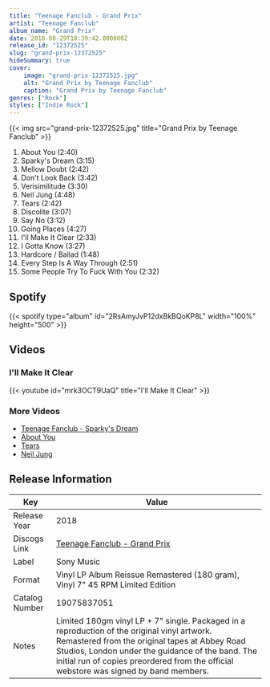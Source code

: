 ```yaml
---
title: "Teenage Fanclub - Grand Prix"
artist: "Teenage Fanclub"
album_name: "Grand Prix"
date: 2018-08-29T18:39:42.000000Z
release_id: "12372525"
slug: "grand-prix-12372525"
hideSummary: true
cover:
    image: "grand-prix-12372525.jpg"
    alt: "Grand Prix by Teenage Fanclub"
    caption: "Grand Prix by Teenage Fanclub"
genres: ["Rock"]
styles: ["Indie Rock"]
---
```


{{< img src="grand-prix-12372525.jpg" title="Grand Prix by Teenage Fanclub" >}}

<!-- section break -->

1. About You (2:40)
2. Sparky's Dream (3:15)
3. Mellow Doubt (2:42)
4. Don't Look Back (3:42)
5. Verisimilitude (3:30)
6. Neil Jung (4:48)
7. Tears (2:42)
8. Discolite (3:07)
9. Say No (3:12)
10. Going Places (4:27)
11. I'll Make It Clear (2:33)
12. I Gotta Know (3:27)
13. Hardcore / Ballad (1:48)
14. Every Step Is A Way Through (2:51)
15. Some People Try To Fuck With You (2:32)

<!-- section break -->


## Spotify
{{< spotify type="album" id="2RsAmyJvP12dxBkBQoKP8L" width="100%" height="500" >}}



## Videos
### I'll Make It Clear
{{< youtube id="mrk3OCT9UaQ" title="I'll Make It Clear" >}}<br>

### More Videos

- [Teenage Fanclub - Sparky's Dream](https://www.youtube.com/watch?v=UK_CuMJJLwg)
- [About You](https://www.youtube.com/watch?v=Td8on_8vbFA)
- [Tears](https://www.youtube.com/watch?v=CFzylf2N6TQ)
- [Neil Jung](https://www.youtube.com/watch?v=sifx0wF9gzA)


## Release Information
|  Key           | Value                                                |
| ---------------| ---------------------------------------------------- |
| Release Year   | 2018                                   |
| Discogs Link   | [Teenage Fanclub - Grand Prix](https://www.discogs.com/release/12372525-Teenage-Fanclub-Grand-Prix) |
| Label          | Sony Music |
| Format         | Vinyl LP Album Reissue Remastered (180 gram), Vinyl 7" 45 RPM Limited Edition |
| Catalog Number | 19075837051 |
| Notes | Limited 180gm vinyl LP + 7" single. Packaged in a reproduction of the original vinyl artwork. Remastered from the original tapes at Abbey Road Studios, London under the guidance of the band. The initial run of copies preordered from the official webstore was signed by band members. |